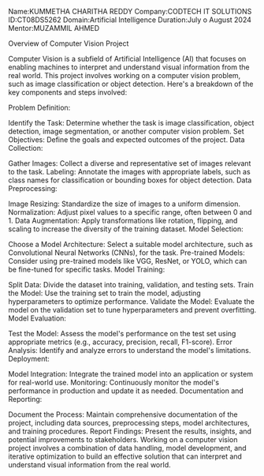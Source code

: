 Name:KUMMETHA CHARITHA REDDY
Company:CODTECH IT SOLUTIONS
ID:CT08DS5262
Domain:Artificial Intelligence
Duration:July o August 2024
Mentor:MUZAMMIL AHMED

Overview of Computer Vision Project

Computer Vision is a subfield of Artificial Intelligence (AI) that focuses on enabling machines to interpret and understand visual information from the real world. This project involves working on a computer vision problem, such as image classification or object detection. Here's a breakdown of the key components and steps involved:

Problem Definition:

Identify the Task: Determine whether the task is image classification, object detection, image segmentation, or another computer vision problem.
Set Objectives: Define the goals and expected outcomes of the project.
Data Collection:

Gather Images: Collect a diverse and representative set of images relevant to the task.
Labeling: Annotate the images with appropriate labels, such as class names for classification or bounding boxes for object detection.
Data Preprocessing:

Image Resizing: Standardize the size of images to a uniform dimension.
Normalization: Adjust pixel values to a specific range, often between 0 and 1.
Data Augmentation: Apply transformations like rotation, flipping, and scaling to increase the diversity of the training dataset.
Model Selection:

Choose a Model Architecture: Select a suitable model architecture, such as Convolutional Neural Networks (CNNs), for the task.
Pre-trained Models: Consider using pre-trained models like VGG, ResNet, or YOLO, which can be fine-tuned for specific tasks.
Model Training:

Split Data: Divide the dataset into training, validation, and testing sets.
Train the Model: Use the training set to train the model, adjusting hyperparameters to optimize performance.
Validate the Model: Evaluate the model on the validation set to tune hyperparameters and prevent overfitting.
Model Evaluation:

Test the Model: Assess the model's performance on the test set using appropriate metrics (e.g., accuracy, precision, recall, F1-score).
Error Analysis: Identify and analyze errors to understand the model's limitations.
Deployment:

Model Integration: Integrate the trained model into an application or system for real-world use.
Monitoring: Continuously monitor the model's performance in production and update it as needed.
Documentation and Reporting:

Document the Process: Maintain comprehensive documentation of the project, including data sources, preprocessing steps, model architectures, and training procedures.
Report Findings: Present the results, insights, and potential improvements to stakeholders.
Working on a computer vision project involves a combination of data handling, model development, and iterative optimization to build an effective solution that can interpret and understand visual information from the real world.


